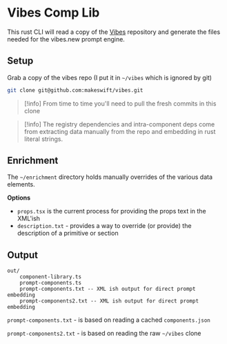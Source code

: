 # Vibes Comp Lib

This rust CLI will read a copy of the [Vibes](https://github.com/makeswift/vibes) repository and generate the files needed for the vibes.new prompt engine.

## Setup

Grab a copy of the vibes repo (I put it in `~/vibes` which is ignored by git)

```sh
git clone git@github.com:makeswift/vibes.git
```

> [!info]
> From time to time you'll need to pull the fresh commits in this clone

> [!info]
> The registry dependencies and intra-component deps come from extracting data
> manually from the repo and embedding in rust literal strings.

## Enrichment

The `~/enrichment` directory holds manually overrides of the various data elements.

__Options__

- `props.tsx` is the current process for providing the props text in the XML'ish
- `description.txt` - provides a way to override (or provide) the description of a primitive or section

## Output

```
out/
    component-library.ts
    prompt-components.ts
    prompt-components.txt -- XML ish output for direct prompt embedding
    prompt-components2.txt -- XML ish output for direct prompt embedding
```

`prompt-components.txt` - is based on reading a cached `components.json`

`prompt-components2.txt` - is based on reading the raw `~/vibes` clone